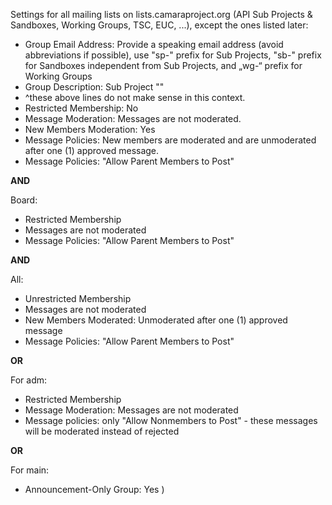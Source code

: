 Settings for all mailing lists on lists.camaraproject.org (API Sub Projects & Sandboxes, Working Groups, TSC, EUC, ...), except the ones listed later:
* Group Email Address: Provide a speaking email address (avoid abbreviations if possible), use "sp-" prefix for Sub Projects, "sb-" prefix for Sandboxes independent from Sub Projects, and „wg-“ prefix for Working Groups
* Group Description: Sub Project "<name with blanks>"
* ^these above lines do not make sense in this context.
* Restricted Membership: No
* Message Moderation: Messages are not moderated.
* New Members Moderation: Yes
* Message Policies: New members are moderated and are unmoderated after one (1) approved message.
* Message Policies: "Allow Parent Members to Post"

**AND**

Board:
* Restricted Membership
* Messages are not moderated
* Message Policies: "Allow Parent Members to Post"

**AND**

All:
* Unrestricted Membership
* Messages are not moderated
* New Members Moderated: Unmoderated after one (1) approved message
* Message Policies: "Allow Parent Members to Post"

**OR**

For adm:
* Restricted Membership
* Message Moderation: Messages are not moderated
* Message policies: only "Allow Nonmembers to Post" - these messages will be moderated instead of rejected

**OR**

For main:
* Announcement-Only Group: Yes
)
